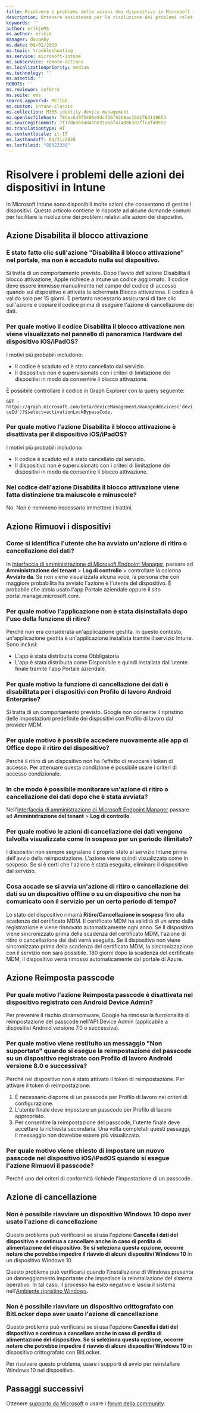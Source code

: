 ```yaml
---
title: Risolvere i problemi delle azioni dei dispositivi in Microsoft Intune - Azure | Microsoft Docs
description: Ottenere assistenza per la risoluzione dei problemi relativi alle azioni dei dispositivi.
keywords: ''
author: erikjeMS
ms.author: erikje
manager: dougeby
ms.date: 08/02/2019
ms.topic: troubleshooting
ms.service: microsoft-intune
ms.subservice: remote-actions
ms.localizationpriority: medium
ms.technology: ''
ms.assetid: ''
ROBOTS: ''
ms.reviewer: coferro
ms.suite: ems
search.appverid: MET150
ms.custom: intune-classic
ms.collection: M365-identity-device-management
ms.openlocfilehash: 78dec649f5486e0dcf56f92b8ac16d176d119653
ms.sourcegitcommit: 7f17d6eb9dd41b031a6af4148863d2ffc4f49551
ms.translationtype: HT
ms.contentlocale: it-IT
ms.lasthandoff: 04/21/2020
ms.locfileid: "80322330"
---
```

# <a name="troubleshoot-device-actions-in-intune"></a>Risolvere i problemi delle azioni dei dispositivi in Intune

In Microsoft Intune sono disponibili molte azioni che consentono di gestire i dispositivi. Questo articolo contiene le risposte ad alcune domande comuni per facilitare la risoluzione dei problemi relativi alle azioni dei dispositivi.

## <a name="disable-activation-lock-action"></a>Azione Disabilita il blocco attivazione

### <a name="i-clicked-the-disable-activation-lock-action-in-the-portal-but-nothing-happened-on-the-device"></a>È stato fatto clic sull'azione "Disabilita il blocco attivazione" nel portale, ma non è accaduto nulla sul dispositivo.
Si tratta di un comportamento previsto. Dopo l'avvio dell'azione Disabilita il blocco attivazione, Apple richiede a Intune un codice aggiornato. Il codice deve essere immesso manualmente nel campo del codice di accesso quando sul dispositivo è attivata la schermata Blocco attivazione. Il codice è valido solo per 15 giorni. È pertanto necessario assicurarsi di fare clic sull'azione e copiare il codice prima di eseguire l'azione di cancellazione dei dati.

### <a name="why-dont-i-see-the-disable-activation-lock-code-in-the-hardware-overview-blade-of-my-iosipados-device"></a>Per quale motivo il codice Disabilita il blocco attivazione non viene visualizzato nel pannello di panoramica Hardware del dispositivo iOS/iPadOS?
I motivi più probabili includono:
- Il codice è scaduto ed è stato cancellato dal servizio.
- Il dispositivo non è supervisionato con i criteri di limitazione dei dispositivi in modo da consentire il blocco attivazione.

È possibile controllare il codice in Graph Explorer con la query seguente:

```GET - https://graph.microsoft.com/beta/deviceManagement/manageddevices('deviceId')?$select=activationLockBypassCode.```

### <a name="why-is-the-disable-activation-lock-action-greyed-out-for-my-iosipados-device"></a>Per quale motivo l'azione Disabilita il blocco attivazione è disattivata per il dispositivo iOS/iPadOS?
I motivi più probabili includono: 
- Il codice è scaduto ed è stato cancellato dal servizio.
- Il dispositivo non è supervisionato con i criteri di limitazione dei dispositivi in modo da consentire il blocco attivazione.

### <a name="is-the-disable-activation-lock-code-case-sensitive"></a>Nel codice dell'azione Disabilita il blocco attivazione viene fatta distinzione tra maiuscole e minuscole?
No. Non è nemmeno necessario immettere i trattini.

## <a name="remove-devices-action"></a>Azione Rimuovi i dispositivi

### <a name="how-do-i-tell-who-started-a-retirewipe"></a>Come si identifica l'utente che ha avviato un'azione di ritiro o cancellazione dei dati?
In [Interfaccia di amministrazione di Microsoft Endpoint Manager](https://go.microsoft.com/fwlink/?linkid=2109431), passare ad **Amministrazione del tenant** > **Log di controllo** > controllare la colonna **Avviato da**.
Se non viene visualizzata alcuna voce, la persona che con maggiore probabilità ha avviato l'azione è l'utente del dispositivo. È probabile che abbia usato l'app Portale aziendale oppure il sito portal.manage.microsoft.com.

### <a name="why-wasnt-my-application-uninstalled-after-using-retire"></a>Per quale motivo l'applicazione non è stata disinstallata dopo l'uso della funzione di ritiro?
Perché non era considerata un'applicazione gestita. In questo contesto, un'applicazione gestita è un'applicazione installata tramite il servizio Intune. Sono inclusi:
- L'app è stata distribuita come Obbligatoria
- L'app è stata distribuita come Disponibile e quindi installata dall'utente finale tramite l'app Portale aziendale.

### <a name="why-is-wipe-grayed-out-for-android-enterprise-work-profile-devices"></a>Per quale motivo la funzione di cancellazione dei dati è disabilitata per i dispositivi con Profilo di lavoro Android Enterprise?
Si tratta di un comportamento previsto. Google non consente il ripristino delle impostazioni predefinite dei dispositivi con Profilo di lavoro dal provider MDM.

### <a name="why-can-i-sign-back-into-my-office-apps-after-my-device-was-retired"></a>Per quale motivo è possibile accedere nuovamente alle app di Office dopo il ritiro del dispositivo?
Perché il ritiro di un dispositivo non ha l'effetto di revocare i token di accesso. Per attenuare questa condizione è possibile usare i criteri di accesso condizionale.

### <a name="how-can-i-monitor-a-retirewipe-action-after-it-was-issued"></a>In che modo è possibile monitorare un'azione di ritiro o cancellazione dei dati dopo che è stata avviata?
Nell'[interfaccia di amministrazione di Microsoft Endpoint Manager](https://go.microsoft.com/fwlink/?linkid=2109431) passare ad **Amministrazione del tenant** > **Log di controllo**.

### <a name="why-do-wipes-sometimes-show-as-pending-indefinitely"></a>Per quale motivo le azioni di cancellazione dei dati vengono talvolta visualizzate come In sospeso per un periodo illimitato?
I dispositivi non sempre segnalano il proprio stato al servizio Intune prima dell'avvio della reimpostazione. L'azione viene quindi visualizzata come In sospeso. Se si è certi che l'azione è stata eseguita, eliminare il dispositivo dal servizio.

### <a name="what-happens-if-i-start-a-retirewipe-on-an-offline-device-or-a-device-that-hasnt-communicated-with-the-service-in-a-while"></a>Cosa accade se si avvia un'azione di ritiro o cancellazione dei dati su un dispositivo offline o su un dispositivo che non ha comunicato con il servizio per un certo periodo di tempo?
Lo stato del dispositivo rimarrà **Ritiro/Cancellazione in sospeso** fino alla scadenza del certificato MDM. Il certificato MDM ha validità di un anno dalla registrazione e viene rinnovato automaticamente ogni anno. Se il dispositivo viene sincronizzato prima della scadenza del certificato MDM, l'azione di ritiro o cancellazione dei dati verrà eseguita. Se il dispositivo non viene sincronizzato prima della scadenza del certificato MDM, la sincronizzazione con il servizio non sarà possibile. 180 giorni dopo la scadenza del certificato MDM, il dispositivo verrà rimosso automaticamente dal portale di Azure.


## <a name="reset-passcode-action"></a>Azione Reimposta passcode

### <a name="why-is-the-reset-passcode-action-greyed-out-on-my-android-device-admin-enrolled-device"></a>Per quale motivo l'azione Reimposta passcode è disattivata nel dispositivo registrato con Android Device Admin?
Per prevenire il rischio di ransomware, Google ha rimosso la funzionalità di reimpostazione del passcode nell'API Device Admin (applicabile a dispositivi Android versione 7.0 o successiva).

### <a name="why-do-i-get-a-not-supported-message-when-i-issue-a-passcode-reset-to-my-android-80-or-later-work-profile-enrolled-device"></a>Per quale motivo viene restituito un messaggio "Non supportato" quando si esegue la reimpostazione del passcode su un dispositivo registrato con Profilo di lavoro Android versione 8.0 o successiva?
Perché nel dispositivo non è stato attivato il token di reimpostazione. Per attivare il token di reimpostazione:
1. È necessario disporre di un passcode per Profilo di lavoro nei criteri di configurazione.
2. L'utente finale deve impostare un passcode per Profilo di lavoro appropriato.
3. Per consentire la reimpostazione del passcode, l'utente finale deve accettare la richiesta secondaria.
Una volta completati questi passaggi, il messaggio non dovrebbe essere più visualizzato.

### <a name="why-am-i-prompted-to-set-a-new-passcode-on-my-iosipados-device-when-i-issue-the-remove-passcode-action"></a>Per quale motivo viene chiesto di impostare un nuovo passcode nel dispositivo iOS/iPadOS quando si esegue l'azione Rimuovi il passcode?
Perché uno dei criteri di conformità richiede l'impostazione di un passcode.


## <a name="wipe-action"></a>Azione di cancellazione

### <a name="i-cant-restart-a-windows-10-device-after-using-the-wipe-action"></a>Non è possibile riavviare un dispositivo Windows 10 dopo aver usato l'azione di cancellazione
Questo problema può verificarsi se si usa l'opzione **Cancella i dati del dispositivo e continua a cancellare anche in caso di perdita di alimentazione del dispositivo. Se si seleziona questa opzione, occorre notare che potrebbe impedire il riavvio di alcuni dispositivi Windows 10** in un dispositivo Windows 10.

Questo problema può verificarsi quando l'installazione di Windows presenta un danneggiamento importante che impedisce la reinstallazione del sistema operativo. In tal caso, il processo ha esito negativo e lascia il sistema nell'[Ambiente ripristino Windows]( https://docs.microsoft.com/windows-hardware/manufacture/desktop/windows-recovery-environment--windows-re--technical-reference).

### <a name="i-cant-restart-a-bitlocker-encrypted-device-after-using-the-wipe-action"></a>Non è possibile riavviare un dispositivo crittografato con BitLocker dopo aver usato l'azione di cancellazione
Questo problema può verificarsi se si usa l'opzione **Cancella i dati del dispositivo e continua a cancellare anche in caso di perdita di alimentazione del dispositivo. Se si seleziona questa opzione, occorre notare che potrebbe impedire il riavvio di alcuni dispositivi Windows 10** in dispositivo crittografato con BitLocker.

Per risolvere questo problema, usare i supporti di avvio per reinstallare Windows 10 nel dispositivo.


## <a name="next-steps"></a>Passaggi successivi

Ottenere [supporto da Microsoft](../fundamentals/get-support.md) o usare i [forum della community](https://social.technet.microsoft.com/Forums/en-US/home?category=microsoftintune).
